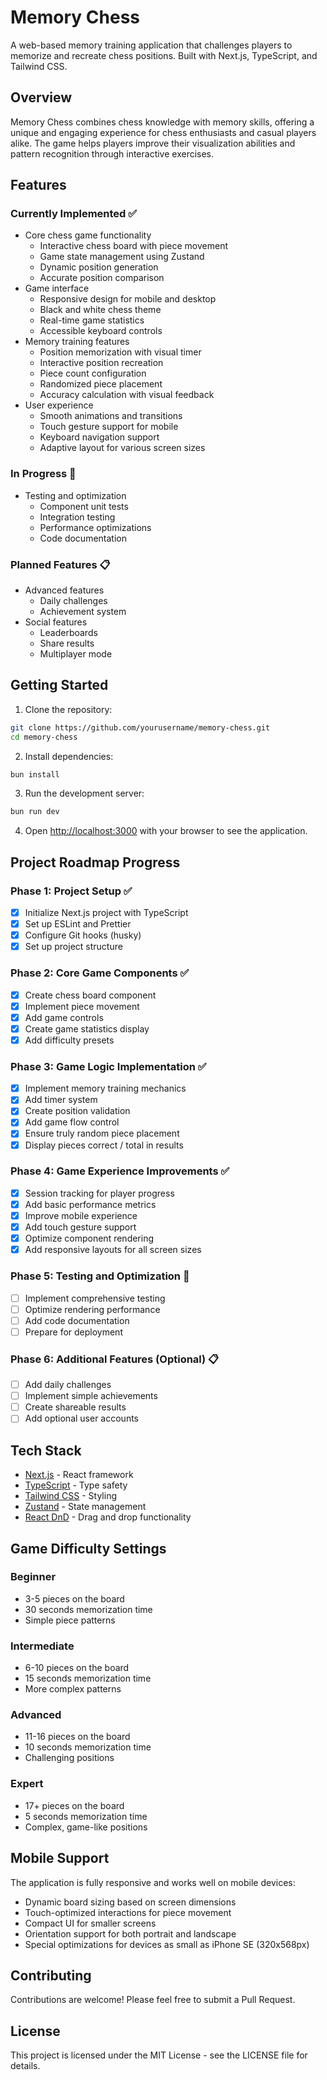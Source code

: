 # Memory Chess

A web-based memory training application that challenges players to memorize and recreate chess positions. Built with Next.js, TypeScript, and Tailwind CSS.

## Overview

Memory Chess combines chess knowledge with memory skills, offering a unique and engaging experience for chess enthusiasts and casual players alike. The game helps players improve their visualization abilities and pattern recognition through interactive exercises.

## Features

### Currently Implemented ✅
- Core chess game functionality
  - Interactive chess board with piece movement
  - Game state management using Zustand
  - Dynamic position generation
  - Accurate position comparison
- Game interface
  - Responsive design for mobile and desktop
  - Black and white chess theme
  - Real-time game statistics
  - Accessible keyboard controls
- Memory training features
  - Position memorization with visual timer
  - Interactive position recreation
  - Piece count configuration
  - Randomized piece placement
  - Accuracy calculation with visual feedback
- User experience
  - Smooth animations and transitions
  - Touch gesture support for mobile
  - Keyboard navigation support
  - Adaptive layout for various screen sizes

### In Progress 🚧
- Testing and optimization
  - Component unit tests
  - Integration testing
  - Performance optimizations
  - Code documentation

### Planned Features 📋
- Advanced features
  - Daily challenges
  - Achievement system
- Social features
  - Leaderboards
  - Share results
  - Multiplayer mode

## Getting Started

1. Clone the repository:
```bash
git clone https://github.com/yourusername/memory-chess.git
cd memory-chess
```

2. Install dependencies:
```bash
bun install
```

3. Run the development server:
```bash
bun run dev
```

4. Open [http://localhost:3000](http://localhost:3000) with your browser to see the application.

## Project Roadmap Progress

### Phase 1: Project Setup ✅
- [x] Initialize Next.js project with TypeScript
- [x] Set up ESLint and Prettier
- [x] Configure Git hooks (husky)
- [x] Set up project structure

### Phase 2: Core Game Components ✅
- [x] Create chess board component
- [x] Implement piece movement
- [x] Add game controls
- [x] Create game statistics display
- [x] Add difficulty presets

### Phase 3: Game Logic Implementation ✅
- [x] Implement memory training mechanics
- [x] Add timer system
- [x] Create position validation
- [x] Add game flow control
- [x] Ensure truly random piece placement
- [x] Display pieces correct / total in results

### Phase 4: Game Experience Improvements ✅
- [x] Session tracking for player progress
- [x] Add basic performance metrics
- [x] Improve mobile experience
- [x] Add touch gesture support
- [x] Optimize component rendering
- [x] Add responsive layouts for all screen sizes

### Phase 5: Testing and Optimization 🚧
- [ ] Implement comprehensive testing
- [ ] Optimize rendering performance
- [ ] Add code documentation
- [ ] Prepare for deployment

### Phase 6: Additional Features (Optional) 📋
- [ ] Add daily challenges
- [ ] Implement simple achievements
- [ ] Create shareable results
- [ ] Add optional user accounts

## Tech Stack

- [Next.js](https://nextjs.org/) - React framework
- [TypeScript](https://www.typescriptlang.org/) - Type safety
- [Tailwind CSS](https://tailwindcss.com/) - Styling
- [Zustand](https://zustand-demo.pmnd.rs/) - State management
- [React DnD](https://react-dnd.github.io/react-dnd/) - Drag and drop functionality

## Game Difficulty Settings

### Beginner
- 3-5 pieces on the board
- 30 seconds memorization time
- Simple piece patterns

### Intermediate
- 6-10 pieces on the board
- 15 seconds memorization time
- More complex patterns

### Advanced
- 11-16 pieces on the board
- 10 seconds memorization time
- Challenging positions

### Expert
- 17+ pieces on the board
- 5 seconds memorization time
- Complex, game-like positions

## Mobile Support

The application is fully responsive and works well on mobile devices:

- Dynamic board sizing based on screen dimensions
- Touch-optimized interactions for piece movement
- Compact UI for smaller screens
- Orientation support for both portrait and landscape
- Special optimizations for devices as small as iPhone SE (320x568px)

## Contributing

Contributions are welcome! Please feel free to submit a Pull Request.

## License

This project is licensed under the MIT License - see the LICENSE file for details.
